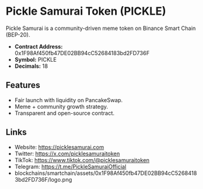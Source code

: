 # Pickle Samurai Token (PICKLE)

Pickle Samurai is a community-driven meme token on Binance Smart Chain (BEP-20).  
- **Contract Address:** 0x1F98Af450fb47DE02BB94cC52684183bd2FD736F
- **Symbol:** PICKLE  
- **Decimals:** 18  

## Features
- Fair launch with liquidity on PancakeSwap.
- Meme + community growth strategy.
- Transparent and open-source contract.

## Links
- Website: https://picklesamurai.com
- Twitter: https://x.com/picklesamuraitoken
- TikTok: https://www.tiktok.com/@picklesamuraitoken
- Telegram: https://t.me/PickleSamuraiOfficial
- blockchains/smartchain/assets/0x1F98Af450fb47DE02BB94cC52684183bd2FD736F/logo.png
